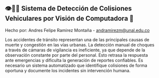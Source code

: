 ## 👁️🤖🧠 Sistema de Detección de Colisiones Vehiculares por Visión de Computadora 🚗
Hecho por: Andres Felipe Ramirez Montaña - andramirezm@unal.edu.co

Los accidentes de tránsito representan una de las principales causas de muerte y
congestión en las vías urbanas. La detección manual de choques a través de cámaras de
vigilancia es ineficiente, ya que depende de la observación constante por parte del personal.
Esto retrasa la respuesta ante emergencias y dificulta la generación de reportes confiables.
Es necesario un sistema automatizado que identifique colisiones de forma oportuna y
documente los incidentes sin intervención humana. 
